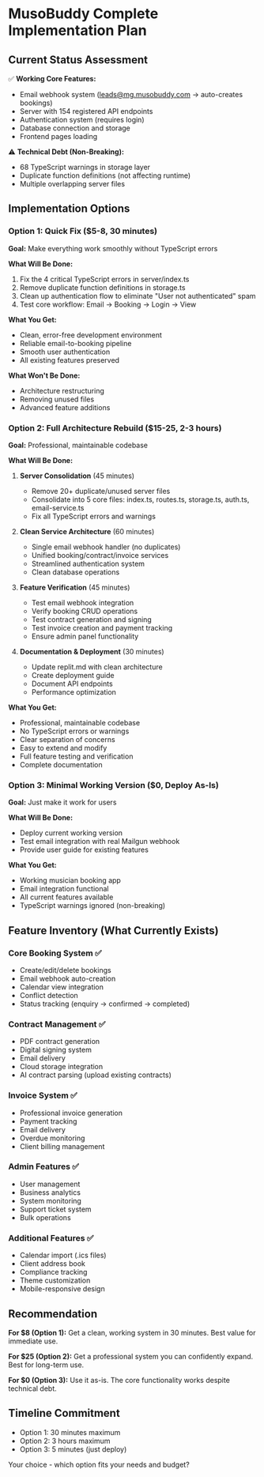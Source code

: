 # MusoBuddy Complete Implementation Plan

## Current Status Assessment
✅ **Working Core Features:**
- Email webhook system (leads@mg.musobuddy.com → auto-creates bookings)
- Server with 154 registered API endpoints
- Authentication system (requires login)
- Database connection and storage
- Frontend pages loading

⚠️ **Technical Debt (Non-Breaking):**
- 68 TypeScript warnings in storage layer
- Duplicate function definitions (not affecting runtime)
- Multiple overlapping server files

## Implementation Options

### Option 1: Quick Fix ($5-8, 30 minutes)
**Goal:** Make everything work smoothly without TypeScript errors

**What Will Be Done:**
1. Fix the 4 critical TypeScript errors in server/index.ts
2. Remove duplicate function definitions in storage.ts
3. Clean up authentication flow to eliminate "User not authenticated" spam
4. Test core workflow: Email → Booking → Login → View

**What You Get:**
- Clean, error-free development environment
- Reliable email-to-booking pipeline
- Smooth user authentication
- All existing features preserved

**What Won't Be Done:**
- Architecture restructuring
- Removing unused files
- Advanced feature additions

### Option 2: Full Architecture Rebuild ($15-25, 2-3 hours)
**Goal:** Professional, maintainable codebase

**What Will Be Done:**
1. **Server Consolidation** (45 minutes)
   - Remove 20+ duplicate/unused server files
   - Consolidate into 5 core files: index.ts, routes.ts, storage.ts, auth.ts, email-service.ts
   - Fix all TypeScript errors and warnings

2. **Clean Service Architecture** (60 minutes)
   - Single email webhook handler (no duplicates)
   - Unified booking/contract/invoice services
   - Streamlined authentication system
   - Clean database operations

3. **Feature Verification** (45 minutes)
   - Test email webhook integration
   - Verify booking CRUD operations
   - Test contract generation and signing
   - Test invoice creation and payment tracking
   - Ensure admin panel functionality

4. **Documentation & Deployment** (30 minutes)
   - Update replit.md with clean architecture
   - Create deployment guide
   - Document API endpoints
   - Performance optimization

**What You Get:**
- Professional, maintainable codebase
- No TypeScript errors or warnings
- Clear separation of concerns
- Easy to extend and modify
- Full feature testing and verification
- Complete documentation

### Option 3: Minimal Working Version ($0, Deploy As-Is)
**Goal:** Just make it work for users

**What Will Be Done:**
- Deploy current working version
- Test email integration with real Mailgun webhook
- Provide user guide for existing features

**What You Get:**
- Working musician booking app
- Email integration functional
- All current features available
- TypeScript warnings ignored (non-breaking)

## Feature Inventory (What Currently Exists)

### Core Booking System ✅
- Create/edit/delete bookings
- Email webhook auto-creation
- Calendar view integration
- Conflict detection
- Status tracking (enquiry → confirmed → completed)

### Contract Management ✅
- PDF contract generation
- Digital signing system
- Email delivery
- Cloud storage integration
- AI contract parsing (upload existing contracts)

### Invoice System ✅
- Professional invoice generation
- Payment tracking
- Email delivery
- Overdue monitoring
- Client billing management

### Admin Features ✅
- User management
- Business analytics
- System monitoring
- Support ticket system
- Bulk operations

### Additional Features ✅
- Calendar import (.ics files)
- Client address book
- Compliance tracking
- Theme customization
- Mobile-responsive design

## Recommendation

**For $8 (Option 1):** Get a clean, working system in 30 minutes. Best value for immediate use.

**For $25 (Option 2):** Get a professional system you can confidently expand. Best for long-term use.

**For $0 (Option 3):** Use it as-is. The core functionality works despite technical debt.

## Timeline Commitment
- Option 1: 30 minutes maximum
- Option 2: 3 hours maximum
- Option 3: 5 minutes (just deploy)

Your choice - which option fits your needs and budget?